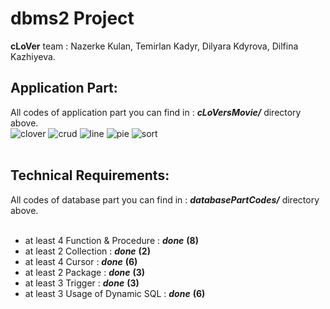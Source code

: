 # dbms2 Project
**cLoVer** team : Nazerke Kulan, Temirlan Kadyr, Dilyara Kdyrova, Dilfina Kazhiyeva.
## Application Part:
All codes of application part you can find in : ***cLoVersMovie/*** directory above.<br/>
![clover](https://user-images.githubusercontent.com/68343687/116822804-ba163000-aba2-11eb-846b-2ce661baa81b.jpeg)
![crud](https://user-images.githubusercontent.com/68343687/116822899-432d6700-aba3-11eb-86a2-56aeeb5be43a.jpeg)
![line](https://user-images.githubusercontent.com/68343687/116822903-445e9400-aba3-11eb-8667-b629c0345355.jpeg)
![pie](https://user-images.githubusercontent.com/68343687/116822904-44f72a80-aba3-11eb-8c6f-fc6679b983a1.jpeg)
![sort](https://user-images.githubusercontent.com/68343687/116822906-44f72a80-aba3-11eb-8f1c-aaa7cf13584e.jpeg)
<br/><br/>
## Technical Requirements:
All codes of database part you can find in : ***databasePartCodes/*** directory above.<br/><br/>
- at least 4 Function & Procedure : ***done*** **(8)**<br/>
- at least 2 Collection : ***done*** **(2)**<br/>
- at least 4 Cursor : ***done*** **(6)**<br/>
- at least 2 Package : ***done*** **(3)**<br/>
- at least 3 Trigger : ***done*** **(3)**<br/>
- at least 3 Usage of Dynamic SQL : ***done*** **(6)**<br/>